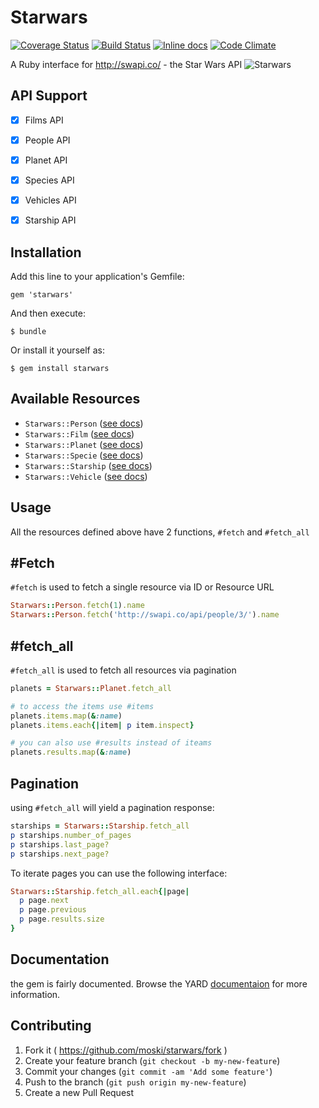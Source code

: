 # Starwars

[![Coverage Status](https://coveralls.io/repos/moski/starwars/badge.png?branch=master)](https://coveralls.io/r/moski/starwars?branch=master)
[![Build Status](https://travis-ci.org/moski/starwars.svg?branch=master)](https://travis-ci.org/moski/starwars)
[![Inline docs](http://inch-ci.org/github/moski/starwars.svg?branch=master&style=flat)](http://inch-ci.org/github/moski/starwars)
[![Code Climate](https://codeclimate.com/github/moski/starwars/badges/gpa.svg)](https://codeclimate.com/github/moski/starwars)

A Ruby interface for http://swapi.co/ - the Star Wars API
![Starwars](https://s3.amazonaws.com/f.cl.ly/items/1r2F2K460v1R2o011n1M/star-wars-evolution-evolution-funny.jpg)

## API Support
- [x] Films API
- [x] People API
- [x] Planet API
- [x] Species API
- [x] Vehicles API
- [x] Starship API


## Installation

Add this line to your application's Gemfile:

    gem 'starwars'

And then execute:

    $ bundle

Or install it yourself as:

    $ gem install starwars


## Available Resources

* `Starwars::Person` ([see docs](https://github.com/moski/starwars/blob/master/lib/starwars/resources/person.rb))
* `Starwars::Film` ([see docs](https://github.com/moski/starwars/blob/master/lib/starwars/resources/film.rb))
* `Starwars::Planet` ([see docs](https://github.com/moski/starwars/blob/master/lib/starwars/resources/planet.rb))
* `Starwars::Specie` ([see docs](https://github.com/moski/starwars/blob/master/lib/starwars/resources/specie.rb))
* `Starwars::Starship` ([see docs](https://github.com/moski/starwars/blob/master/lib/starwars/resources/starship.rb))
* `Starwars::Vehicle` ([see docs](https://github.com/moski/starwars/blob/master/lib/starwars/resources/vehicle.rb))

## Usage

All the resources defined above have 2 functions, `#fetch` and `#fetch_all` 

## #Fetch

`#fetch` is used to fetch a single resource via ID or Resource URL

```ruby
Starwars::Person.fetch(1).name
Starwars::Person.fetch('http://swapi.co/api/people/3/').name
```

## #fetch_all

`#fetch_all` is used to fetch all resources via pagination 

```ruby
planets = Starwars::Planet.fetch_all

# to access the items use #items
planets.items.map(&:name)
planets.items.each{|item| p item.inspect}

# you can also use #results instead of iteams
planets.results.map(&:name)
```

## Pagination

using `#fetch_all` will yield a pagination response:

```ruby
starships = Starwars::Starship.fetch_all
p starships.number_of_pages
p starships.last_page?
p starships.next_page?
```

To iterate pages you can use the following interface:

```ruby
Starwars::Starship.fetch_all.each{|page|
  p page.next
  p page.previous
  p page.results.size
}
```

## Documentation

the gem is fairly documented. Browse the YARD [documentaion](http://rubydoc.info/gems/starwars/) for more information.


## Contributing

1. Fork it ( https://github.com/moski/starwars/fork )
2. Create your feature branch (`git checkout -b my-new-feature`)
3. Commit your changes (`git commit -am 'Add some feature'`)
4. Push to the branch (`git push origin my-new-feature`)
5. Create a new Pull Request